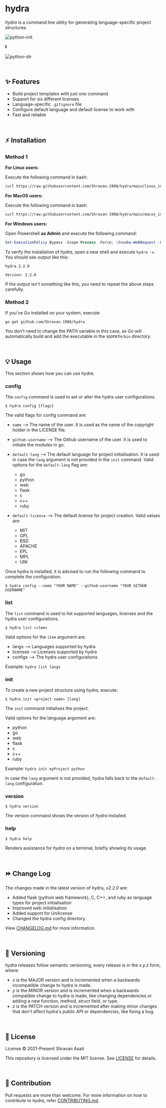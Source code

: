 # hydra
*hydra* is a command line utility for generating language-specific project structures.

![python-init](assets/python_init.PNG)

⏬

![python-dir](assets/python_dir.PNG)

<br>

## ✨ Features

- Build project templates with just one command
- Support for six different licenses
- Language-specific `.gitignore` file
- Configure default language and default license to work with
- Fast and reliable

<br>

## ⚡️ Installation
### Method 1

**For Linux users:**

Execute the following command in bash:

```bash
curl https://raw.githubusercontent.com/Shravan-1908/hydra/main/linux_install.sh | sudo bash -
```


**For MacOS users:**

Execute the following command in bash:

```bash
curl https://raw.githubusercontent.com/Shravan-1908/hydra/main/macos_install.sh | sudo bash -
```

**For Windows users:**

Open Powershell **as Admin** and execute the following command:
```powershell
Set-ExecutionPolicy Bypass -Scope Process -Force; (Invoke-WebRequest -Uri https://raw.githubusercontent.com/Shravan-1908/hydra/main/windows_install.ps1 -UseBasicParsing).Content | powershell -
```

To verify the installation of *hydra*, open a new shell and execute `hydra -v`. You should see output like this:
```
hydra 2.2.0

Version: 2.2.0
```
If the output isn't something like this, you need to repeat the above steps carefully.


### Method 2
If you've Go installed on your system, execute:

`go get github.com/Shravan-1908/hydra`

You don't need to change the PATH variable in this case, as Go will automatically build and add the executable in the `$GOPATH/bin` directory.

<br>

## 💡 Usage
This section shows how you can use *hydra*.

### config
The `config` command is used to set or alter the hydra user configurations.

`$ hydra config {flags}`

The valid flags for config command are:
- `name` --> The name of the user.
It is used as the name of the copyright holder in the LICENSE file.

- `github-username` --> The Github username of the user.
It is used to initiate the modules in go.

- `default-lang` --> The default language for project initialisation. It is used in case the `lang` argument is not provided in the `init` command. Valid options for the `default-lang` flag are:
    * go
    * python
    * web
    * flask
    * c
    * c++
    * ruby

- `default-license` --> The default license for project creation. Valid values are:
    * MIT
    * GPL
    * BSD
    * APACHE
    * EPL
    * MPL
    * UNI

Once hydra is installed, it is advised to run the following command to complete the configuration.

`$ hydra config --name "YOUR NAME" --github-username "YOUR GITHUB USERNAME"`


### list
The `list` command is used to list supported languages, licenses and the hydra user configurations.

`$ hydra list <item>`

Valid options for the `item` argument are:
- langs --> Languages supported by hydra
- licenses --> Licenses supported by hydra
- configs --> The hydra user configurations

Example: `hydra list langs`

### init
To create a new project structure using *hydra*,
execute:

`$ hydra init <project name> [lang]`

The `init` command initialises the project.


Valid options for the language argument are:
- python
- go
- web
- flask
- c
- c++
- ruby

Example: `hydra init myProject python`

In case the `lang` argument is not provided, hydra falls back to the `default-lang` configuration.



### version
`$ hydra version`

The version command shows the version of *hydra* installed.

### help
`$ hydra help`

Renders assistance for *hydra* on a terminal, briefly showing its usage.

<br>

## ⏩ Change Log
The changes made in the latest version of hydra, *v2.2.0* are:

- Added flask (python web framework), C, C++, and ruby as language types for project initialisation
- Improved web initialisation
- Added support for Unilicense
- Changed the hydra config directory

View [CHANGELOG.md](CHANGELOG.md) for more information.

<br>

## 🔖 Versioning
*hydra* releases follow semantic versioning, every release is in the *x.y.z* form, where:
- *x* is the MAJOR version and is incremented when a backwards incompatible change to hydra is made.
- *y* is the MINOR version and is incremented when a backwards compatible change to hydra is made, like changing dependencies or adding a new function, method, struct field, or type.
- *z* is the PATCH version and is incremented after making minor changes that don't affect hydra's public API or dependencies, like fixing a bug.

<br>

## 📄 License
License
© 2021-Present Shravan Asati

This repository is licensed under the MIT license. See [LICENSE](LICENSE) for details.

<br>

## 👥 Contribution
Pull requests are more than welcome. For more information on how to contribute to *hydra*, refer [CONTRIBUTING.md](CONTRIBUTING.md).

